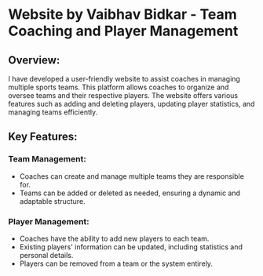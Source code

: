# Website by Vaibhav Bidkar - Team Coaching and Player Management

## Overview:
I have developed a user-friendly website to assist coaches in managing multiple sports teams. This platform allows coaches to organize and oversee teams and their respective players. The website offers various features such as adding and deleting players, updating player statistics, and managing teams efficiently.

## Key Features:

### Team Management:

- Coaches can create and manage multiple teams they are responsible for.
- Teams can be added or deleted as needed, ensuring a dynamic and adaptable structure.
  
### Player Management:

- Coaches have the ability to add new players to each team.
- Existing players' information can be updated, including statistics and personal details.
- Players can be removed from a team or the system entirely.
